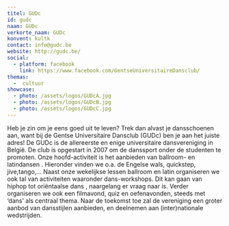 ```yaml
---
titel: GUDc
id: gudc
naam: GUDc
verkorte_naam: GUDc
konvent: kultk
contact: info@gudc.be
website: http://gudc.be/
social:
  - platform: facebook
    link: https://www.facebook.com/GentseUniversitaireDansclub/
themas:
  -  cultuur
showcase:
  - photo: /assets/logos/GUDcA.jpg
  - photo: /assets/logos/GUDcB.jpg
  - photo: /assets/logos/GUDcC.jpg
---
```


Heb je zin om je eens goed uit te leven? Trek dan alvast je dansschoenen aan, want bij de Gentse Universitaire Dansclub (GUDc) ben je aan het juiste adres! De GUDc is de allereerste en enige universitaire dansvereniging in België. De club is opgestart in 2007 om de danssport onder de studenten te promoten. Onze hoofd-activiteit is het aanbieden van ballroom- en latindansen . Hieronder vinden we o.a. de Engelse wals, quickstep, jive,tango,… Naast onze wekelijkse lessen ballroom en latin organiseren we ook tal van activiteiten waaronder dans-workshops. Dit kan gaan van hiphop tot oriëntaalse dans , naargelang er vraag naar is. Verder organiseren we ook een filmavond, quiz en oefenavonden, steeds met ‘dans’ als centraal thema. Naar de toekomst toe zal de vereniging een groter aanbod van dansstijlen aanbieden, en deelnemen aan (inter)nationale wedstrijden.
